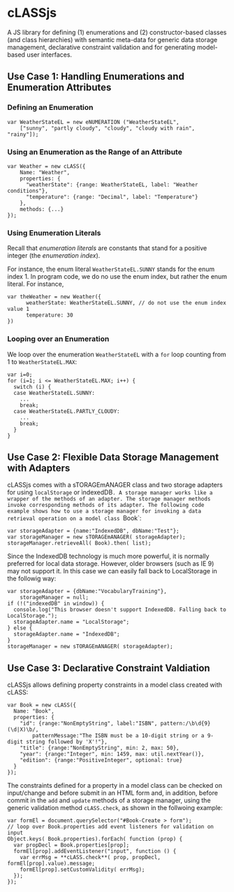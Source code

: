 # cLASSjs
A JS library for defining (1) enumerations and (2) constructor-based classes (and class hierarchies) with semantic meta-data for generic data storage management, declarative constraint validation and for generating model-based user interfaces.

## Use Case 1: Handling Enumerations and Enumeration Attributes

### Defining an Enumeration

    var WeatherStateEL = new eNUMERATION ("WeatherStateEL", 
        ["sunny", "partly cloudy", "cloudy", "cloudy with rain", "rainy"]);

### Using an Enumeration as the Range of an Attribute

    var Weather = new cLASS({
        Name: "Weather",
        properties: {
          "weatherState": {range: WeatherStateEL, label: "Weather conditions"},
          "temperature": {range: "Decimal", label: "Temperature"}
        },
        methods: {...}
    });

### Using Enumeration Literals

Recall that *enumeration literals* are constants that stand for a positive integer (the *enumeration index*). 

For instance, the enum literal `WeatherStateEL.SUNNY` stands for the enum index 1. In program code, we do no use the enum index, but rather the enum literal. For instance, 

    var theWeather = new Weather({
          weatherState: WeatherStateEL.SUNNY, // do not use the enum index value 1
          temperature: 30
    })

### Looping over an Enumeration

We loop over the enumeration `WeatherStateEL` with a `for` loop counting from 1 to `WeatherStateEL.MAX`:

    var i=0;
    for (i=1; i <= WeatherStateEL.MAX; i++) {
      switch (i) {
      case WeatherStateEL.SUNNY: 
        ...
        break;
      case WeatherStateEL.PARTLY_CLOUDY: 
        ...
        break;
      }
    }


## Use Case 2: Flexible Data Storage Management with Adapters

cLASSjs comes with a sTORAGEmANAGER class and two storage adapters for using `localStorage` or ìndexedDB`. A storage manager works like a wrapper of the methods of an adapter. The storage manager methods invoke corresponding methods of its adapter. The following code example shows how to use a storage manager for invoking a data retrieval operation on a model class `Book`:

    var storageAdapter = {name:"IndexedDB", dbName:"Test"};
    var storageManager = new sTORAGEmANAGER( storageAdapter);
    storageManager.retrieveAll( Book).then( list); 


Since the IndexedDB technology is much more powerful, it is normally preferred for local data storage. However, older browsers (such as IE 9) may not support it. In this case we can easily fall back to LocalStorage in the followig way:

    var storageAdapter = {dbName:"VocabularyTraining"},
        storageManager = null;
    if (!("indexedDB" in window)) {
      console.log("This browser doesn't support IndexedDB. Falling back to LocalStorage.");
      storageAdapter.name = "LocalStorage";
    } else {
      storageAdapter.name = "IndexedDB";
    }
    storageManager = new sTORAGEmANAGER( storageAdapter);


## Use Case 3: Declarative Constraint Valdiation

cLASSjs allows defining property constraints in a model class created with cLASS:

    var Book = new cLASS({
      Name: "Book",
      properties: {
        "id": {range:"NonEmptyString", label:"ISBN", pattern:/\b\d{9}(\d|X)\b/,
            patternMessage:"The ISBN must be a 10-digit string or a 9-digit string followed by 'X'!"},
        "title": {range:"NonEmptyString", min: 2, max: 50}, 
        "year": {range:"Integer", min: 1459, max: util.nextYear()},
        "edition": {range:"PositiveInteger", optional: true}
      }
    });

The constraints defined for a property in a model class can be checked on input/change and before submit in an HTML form and, in addition, before commit in the `add` and `update` methods of a storage manager, using the generic validation method `cLASS.check`, as shown in the follwoing example:

    var formEl = document.querySelector("#Book-Create > form");
    // loop over Book.properties add event listeners for validation on input
    Object.keys( Book.properties).forEach( function (prop) {
      var propDecl = Book.properties[prop];
      formEl[prop].addEventListener("input", function () {
        var errMsg = **cLASS.check**( prop, propDecl, formEl[prop].value).message;
        formEl[prop].setCustomValidity( errMsg);
      });
    });
